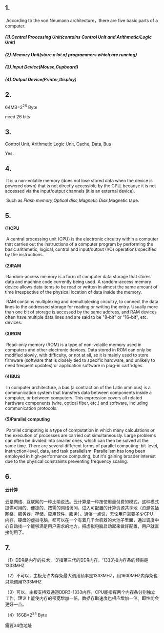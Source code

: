 ## 1.

​    According to the von Neumann architecture，there are five basic parts of a computer.

##### (1).Central Processing Unit(contains Control Unit and Arithmetic/Logic Unit)

##### (2).Memory Unit(store a lot of programmers which are running)

##### (3).Input Device(Mouse,Cupboard)

##### (4).Output Device(Printer,Display)

## 2.

64MB=$2^{26}$ Byte

need 26 bits

## 3.

Control Unit,  Arithmetic Logic Unit,  Cache,  Data,  Bus

Yes.

## 4.

​     It is a non-volatile memory (does not lose stored data when the device is powered down) that is not directly accessible by the CPU, because it is not accessed via the input/output channels (it is an external device).

​    Such as *Flash memory*,*Optical disc,Magnetic Disk*,Magnetic tape.

## 5.

#### (1)CPU

​    A central processing unit (CPU) is the electronic circuitry within a computer that carries out the instructions of a computer program by performing the basic arithmetic, logical, control and input/output (I/O) operations specified by the instructions.

#### (2)RAM

​      Random-access memory is a form of computer data storage that stores data and machine code currently being used. A random-access memory device allows data items to be read or written in almost the same amount of time irrespective of the physical location of data inside the memory.

​     RAM contains multiplexing and demultiplexing circuitry, to connect the data lines to the addressed storage for reading or writing the entry. Usually more than one bit of storage is accessed by the same address, and RAM devices often have multiple data lines and are said to be "8-bit" or "16-bit", etc. devices.

#### (3)ROM

​     Read-only memory (ROM) is a type of non-volatile memory used in computers and other electronic devices. Data stored in ROM can only be modified slowly, with difficulty, or not at all, so it is mainly used to store firmware (software that is closely tied to specific hardware, and unlikely to need frequent updates) or application software in plug-in cartridges.

#### (4)BUS

​      In computer architecture, a bus (a contraction of the Latin omnibus) is a communication system that transfers data between components inside a computer, or between computers. This expression covers all related hardware components (wire, optical fiber, etc.) and software, including communication protocols.

#### (5)Parallel computing

​     Parallel computing is a type of computation in which many calculations or the execution of processes are carried out simultaneously. Large problems can often be divided into smaller ones, which can then be solved at the same time. There are several different forms of parallel computing: bit-level, instruction-level, data, and task parallelism. Parallelism has long been employed in high-performance computing, but it's gaining broader interest due to the physical constraints preventing frequency scaling.



## 6.

#### 云计算

​       云是网络、互联网的一种比喻说法。云计算是一种按使用量付费的模式，这种模式提供可用的、便捷的、按需的网络访问，进入可配置的计算资源共享池（资源包括网络，服务器，存储，应用软件，服务）。通俗一点说，无论用户需要多少CPU，内存，硬盘的虚拟电脑，都可以在一个有着几千台机器的大池子里面，通过调度中心自动找一个能够满足用户需求的地方。把虚拟电脑启动起来做好配置，用户就直接能用了。

## 7.

（1）DDR是内存的技术，‘3’指第三代的DDR内存，‘1333’指内存条的频率是1333MHZ

（2）不可以，主板允许内存条最大调用频率是1333MHZ，用1600MHZ内存条也只能调用1333MHZ

（3）可以，主板支持双通道DDR3-1333内存，CPU能指挥两个内存条分别独立工作，理论上能使内存的带宽增加一倍，数据存取速度也相应增加一倍。即性能会更好一点。

（4）16GB=$2^ {34}$  Byte

   需要34位地址



